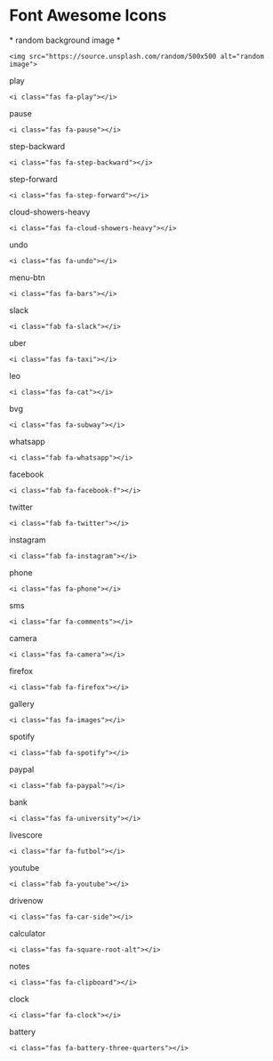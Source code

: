 # Font Awesome Icons

\* random background image \*

`<img src="https://source.unsplash.com/random/500x500 alt="random image">`

play

`<i class="fas fa-play"></i>`

pause

`<i class="fas fa-pause"></i>`

step-backward

`<i class="fas fa-step-backward"></i>`

step-forward

`<i class="fas fa-step-forward"></i>`

cloud-showers-heavy

`<i class="fas fa-cloud-showers-heavy"></i>`

undo

`<i class="fas fa-undo"></i>`

menu-btn

`<i class="fas fa-bars"></i>`

slack

`<i class="fab fa-slack"></i>`

uber

`<i class="fas fa-taxi"></i>`

leo

`<i class="fas fa-cat"></i>`

bvg

`<i class="fas fa-subway"></i>`

whatsapp

`<i class="fab fa-whatsapp"></i>`

facebook

`<i class="fab fa-facebook-f"></i>`

twitter

`<i class="fab fa-twitter"></i>`

instagram

`<i class="fab fa-instagram"></i>`

phone

`<i class="fas fa-phone"></i>`

sms

`<i class="far fa-comments"></i>`

camera

`<i class="fas fa-camera"></i>`

firefox

`<i class="fab fa-firefox"></i>`

gallery

`<i class="fas fa-images"></i>`

spotify

`<i class="fab fa-spotify"></i>`

paypal

`<i class="fab fa-paypal"></i>`

bank

`<i class="fas fa-university"></i>`

livescore

`<i class="far fa-futbol"></i>`

youtube

`<i class="fab fa-youtube"></i>`

drivenow

`<i class="fas fa-car-side"></i>`

calculator

`<i class="fas fa-square-root-alt"></i>`

notes

`<i class="fas fa-clipboard"></i>`

clock

`<i class="far fa-clock"></i>`

battery

`<i class="fas fa-battery-three-quarters"></i>`

